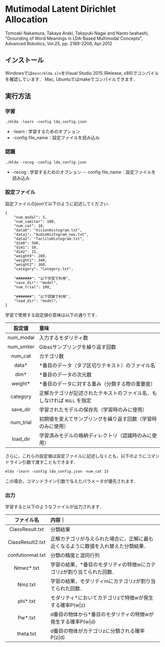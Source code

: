 # Mutimodal Latent Dirichlet Allocation
Tomoaki Nakamura, Takaya Araki, Takayuki Nagai and Naoto Iwahashi, “Grounding of Word Meanings in LDA-Based Multimodal Concepts”, Advanced Robotics, Vol.25, pp. 2189-2206, Apr.2012

## インストール
Windowsでは`msvc/mlda.sln`をVisual Studio 2015 (Release, x86)でコンパイルを確認しています．
Mac, Ubuntuではmakeでコンパイルできます．

## 実行方法
### 学習

```
./mlda -learn -config lda_config.json
```

- -learn : 学習するためのオプション
- -config file_name：設定ファイルを読み込み


### 認識
```
./mlda -recog -config lda_config.json
```


- -recog : 学習するためのオプション
-- config file_name：設定ファイルを読み込み

### 設定ファイル

設定ファイルのjsonで以下のように記述してください．

```
{
    "num_modal": 3,
    "num_samiter": 100,
    "num_cat": 10,
    "data0": "VisionHistogram.txt",
    "data1": "AudioHistogram_new.txt",
    "data2": "TactileHistogram.txt",
    "dim0": 500,
    "dim1": 50,
    "dim2": 15,
    "weight0": 280,
    "weight1": 340,
    "weight2": 160,
    "category": "Category.txt",

    "#######": "以下学習で利用",
    "save_dir": "model",
    "num_trial": 100,

    "#######": "以下認識で利用",
    "load_dir": "model",
}
```

学習で使用する設定値の意味は以下の通りです．

|設定値|意味|
|:----:|:------|
|num_modal     | 入力するモダリティ数 |
|num_smiter    | Gibssサンプリングを繰り返す回数 |
|num_cat       | カテゴリ数 |
|data*         | *番目のデータ（タブ区切りテキスト）のファイル名 |
|dim*          | *番目のデータの次元数 |
|weight*       | *番目のデータに対する重み（分類する際の重要度）|
|category      | 正解カテゴリが記述されたテキストのファイル名．もしなければ `NULL` を指定 |
|save_dir      | 学習されたモデルの保存先（学習時のみに使用） |
|num_trial     | 初期値を変えてサンプリングを繰り返す回数（学習時のみに使用） |
|load_dir      | 学習済みモデルの格納ディレクトリ（認識時のみに使用） |

さらに，これらの設定値は設定ファイルに記述しなくとも，以下のようにコマンドライン引数で渡すこともできます．

```
mlda -learn -config lda_config.json -num_cat 15
```
この場合，コマンドライン引数で与えたパラメータが優先されます．

### 出力

学習すると以下のようなファイルが出力されます．

|ファイル名 | 内容｜
|:-------:|:----|
|ClassResult.txt     | 分類結果 |
|ClassResult2.txt    | 正解カテゴリが与えられた場合に，正解に最も近くなるように数値を入れ替えた分類結果．|
|confutionmat.txt    | 分類の精度と混同行列 |
|Nmwz*.txt           | 学習の結果，*番目のモダリティの特徴wにカテゴリzが割り当てられた回数．|
|Nmz.txt             | 学習の結果，モダリティmにカテゴリzが割り当てられた回数．|
|phi*.txt            | モダリティ*においてカテゴリzで特徴wが発生する確率P(w&#124;z) |
|Pw*.txt             | d番目の物体から*番目のモダリティの特徴wが発生する確率P(w&#124;d) |
|theta.txt           | d番目の物体がカテゴリzに分類される確率P(z&#124;d) |




